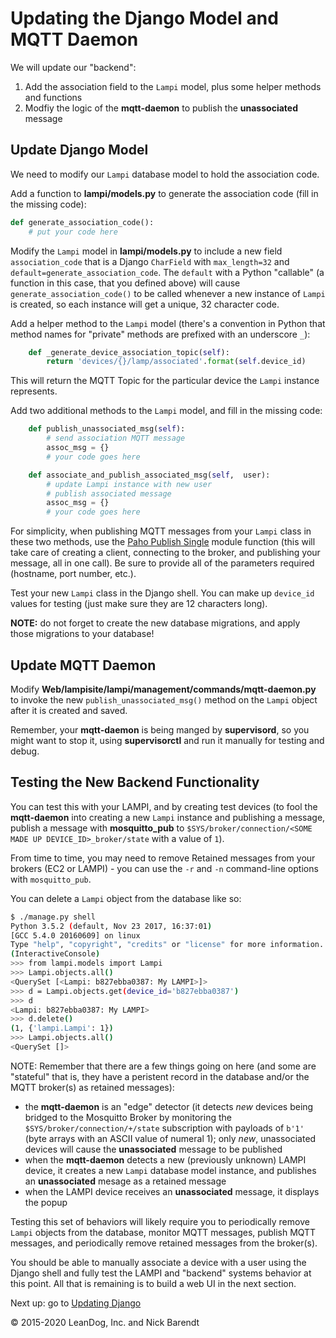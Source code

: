 # Updating the Django Model and MQTT Daemon

We will update our "backend":

1. Add the association field to the `Lampi` model, plus some helper methods and functions
1. Modfiy the logic of the **mqtt-daemon** to publish the **unassociated** message

## Update Django Model

We need to modify our `Lampi` database model to hold the association code.

Add a function to **lampi/models.py** to generate the association code (fill in the missing code):

```python
def generate_association_code():
    # put your code here
```

Modify the `Lampi` model in **lampi/models.py** to include a new field `association_code` that is a Django `CharField` with `max_length=32` and `default=generate_association_code`.  The `default` with a Python "callable" (a function in this case, that you defined above) will cause `generate_association_code()` to be called whenever a new instance of `Lampi` is created, so each instance will get a unique, 32 character code.

Add a helper method to the `Lampi` model (there's a convention in Python that method names for "private" methods are prefixed with an underscore `_`):

```python
    def _generate_device_association_topic(self):
        return 'devices/{}/lamp/associated'.format(self.device_id)
```

This will return the MQTT Topic for the particular device the `Lampi` instance represents.

Add two additional methods to the `Lampi` model, and fill in the missing code:

```python
    def publish_unassociated_msg(self):
        # send association MQTT message
        assoc_msg = {}
        # your code goes here

    def associate_and_publish_associated_msg(self,  user):
        # update Lampi instance with new user
        # publish associated message
        assoc_msg = {}
        # your code goes here
```

For simplicity, when publishing MQTT messages from your `Lampi` class in these two methods, use the [Paho Publish Single](https://pypi.python.org/pypi/paho-mqtt/1.1#single) module function (this will take care of creating a client, connecting to the broker, and publishing your message, all in one call).  Be sure to provide all of the parameters required (hostname, port number, etc.).

Test your new `Lampi` class in the Django shell.  You can make up `device_id` values for testing (just make sure they are 12 characters long).

**NOTE:** do not forget to create the new database migrations, and apply those migrations to your database!

## Update MQTT Daemon

Modify **Web/lampisite/lampi/management/commands/mqtt-daemon.py** to invoke the new `publish_unassociated_msg()` method on the `Lampi` object after it is created and saved.

Remember, your **mqtt-daemon** is being manged by **supervisord**, so you might want to stop it, using **supervisorctl** and run it manually for testing and debug.

## Testing the New Backend Functionality

You can test this with your LAMPI, and by creating test devices (to fool the **mqtt-daemon** into creating a new `Lampi` instance and publishing a message, publish a message with **mosquitto_pub** to `$SYS/broker/connection/<SOME MADE UP DEVICE_ID>_broker/state` with a value of `1`).

From time to time, you may need to remove Retained messages from your brokers (EC2 or LAMPI) - you can use the `-r` and `-n` command-line options with `mosquitto_pub`.

You can delete a `Lampi` object from the database like so:

```bash
$ ./manage.py shell
Python 3.5.2 (default, Nov 23 2017, 16:37:01)
[GCC 5.4.0 20160609] on linux
Type "help", "copyright", "credits" or "license" for more information.
(InteractiveConsole)
>>> from lampi.models import Lampi
>>> Lampi.objects.all()
<QuerySet [<Lampi: b827ebba0387: My LAMPI>]>
>>> d = Lampi.objects.get(device_id='b827ebba0387')
>>> d
<Lampi: b827ebba0387: My LAMPI>
>>> d.delete()
(1, {'lampi.Lampi': 1})
>>> Lampi.objects.all()
<QuerySet []>
```

NOTE: Remember that there are a few things going on here (and some are "stateful" that is, they have a peristent record in the database and/or the MQTT broker(s) as retained messages):

* the **mqtt-daemon** is an "edge" detector (it detects _new_ devices being bridged to the Mosquitto Broker by monitoring the `$SYS/broker/connection/+/state` subscription with payloads of `b'1'` (byte arrays with an ASCII value of numeral 1); only _new_, unassociated devices will cause the **unassociated** message to be published
* when the **mqtt-daemon** detects a new (previously unknown) LAMPI device, it creates a new `Lampi` database model instance, and publishes an **unassociated** mesage as a retained message
* when the LAMPI device receives an **unassociated** message, it displays the popup

Testing this set of behaviors will likely require you to periodically remove `Lampi` objects from the database, monitor MQTT messages, publish MQTT messages, and periodically remove retained messages from the broker(s).

You should be able to manually associate a device with a user using the Django shell and fully test the LAMPI and "backend" systems behavior at this point.  All that is remaining is to build a web UI in the next section. 

Next up: go to [Updating Django](../07.7_Updating_Django/README.md)

&copy; 2015-2020 LeanDog, Inc. and Nick Barendt
